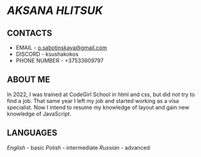 # *AKSANA HLITSUK*


## CONTACTS
* EMAIL - o.sabotinskaya@gmail.com
* DISCORD - ksushakokos
* PHONE NUMBER - +37533609797


## ABOUT ME
In 2022, I was trained at CodeGirl School in html and css, but did not try to find a job. That same year I left my job and started working as a visa specialist. Now I intend to resume my knowledge of layout and gain new knowledge of JavaScript.


## LANGUAGES
*English* - basic
*Polish* - intermediate
*Russian* - advanced